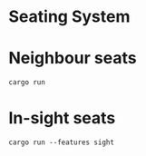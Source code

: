 # Seating System

# Neighbour seats

```
cargo run
```

# In-sight seats

```
cargo run --features sight
```
